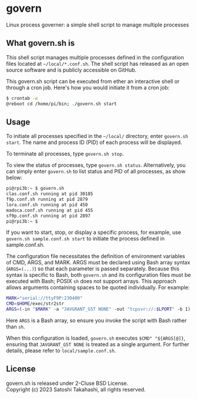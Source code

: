 # govern
Linux process governer: a simple shell script to manage multiple processes

## What govern.sh is

This shell script manages multiple processes defined in the configuration files located at ``~/local/*.conf.sh``. The shell script has released as an open source software and is publicly accessible on GitHub.

This govern.sh script can be executed from ether an interactive shell or through a cron job. Here's how you would initiate it from a cron job:

```sh
$ crontab -e
@reboot cd /home/pi/bin; ./govern.sh start
```

## Usage

To initiate all processes specified in the ``~/local/`` directory, enter ``govern.sh start``. The name and process ID (PID) of each process will be displayed.

To terminate all processes, type ``govern.sh stop``.

To view the status of processes, type ``govern.sh status``. Alternatively, you can simply enter ``govern.sh`` to list status and PID of all processes, as show below:
```sh
pi@rpi3b:~ $ govern.sh
clas.conf.sh running at pid 30185
f9p.conf.sh running at pid 2879
lora.conf.sh running at pid 450
madoca.conf.sh running at pid 455
sf9p.conf.sh running at pid 2897
pi@rpi3b:~ $
```

If you want to start, stop, or display a specific process, for example, use ``govern.sh sample.conf.sh start`` to initiate the process defined in sample.conf.sh.

The configuration file necessitates the definition of environment variables of CMD, ARGS, and MARK. ARGS must be declared using Bash array syntax (`ARGS=(...)`) so that each parameter is passed separately. Because this syntax is specific to Bash, both `govern.sh` and its configuration files must be executed with Bash; POSIX `sh` does not support arrays. This approach allows arguments containing spaces to be quoted individually. For example:

```bash
MARK="serial://ttyF9P:230400"
CMD=$HOME/exec/str2str
ARGS=(-in "$MARK" -a "JAVGRANT_G5T NONE" -out "tcpsvr://:$LPORT" -b 1)
```
Here `ARGS` is a Bash array, so ensure you invoke the script with Bash rather than `sh`.

When this configuration is loaded, ``govern.sh`` executes ``$CMD" "${ARGS[@]}``, ensuring that ``JAVGRANT_G5T NONE`` is treated as a single argument. For further details, please refer to ``local/sample.conf.sh``.

## License

govern.sh is released under 2-Cluse BSD License.  
Copyright (c) 2023 Satoshi Takahashi, all rights reserved.
